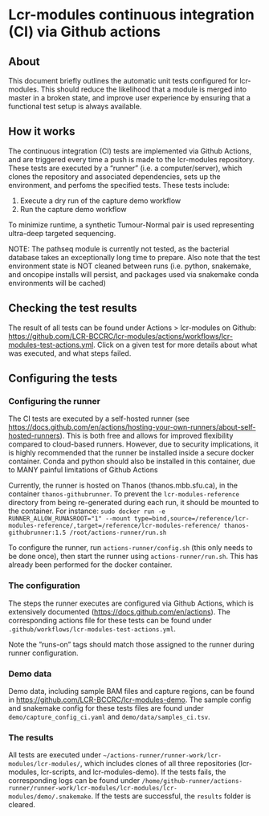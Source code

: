 # Lcr-modules continuous integration (CI) via Github actions

## About
This document briefly outlines the automatic unit tests configured for lcr-modules. 
This should reduce the likelihood that a module is merged into master in a broken state, 
and improve user experience by ensuring that a functional test setup is always available.

## How it works
The continuous integration (CI) tests are implemented via Github Actions, and are triggered every time a push is made to the lcr-modules repository. 
These tests are executed by a “runner” (i.e. a computer/server), which clones the repository and associated dependencies, sets up the environment, 
and perfoms the specified tests. These tests include:
1)	Execute a dry run of the capture demo workflow
2)	Run the capture demo workflow

To minimize runtime, a synthetic Tumour-Normal pair is used representing ultra-deep targeted sequencing.


NOTE: The pathseq module is currently not tested, as the bacterial database takes an exceptionally long time to prepare. 
Also note that the test environment state is NOT cleaned between runs (i.e. python, snakemake, and oncopipe installs will persist, 
and packages used via snakemake conda environments will be cached)

## Checking the test results

The result of all tests can be found under Actions > lcr-modules on Github: 
https://github.com/LCR-BCCRC/lcr-modules/actions/workflows/lcr-modules-test-actions.yml. 
Click on a given test for more details about what was executed, and what steps failed.

## Configuring the tests
### Configuring the runner
The CI tests are executed by a self-hosted runner (see https://docs.github.com/en/actions/hosting-your-own-runners/about-self-hosted-runners). 
This is both free and allows for improved flexibility compared to cloud-based runners. However, due to security implications, it is highly recommended
that the runner be installed inside a secure docker container. Conda and python should also be installed in this container, due to MANY painful 
limitations of Github Actions

Currently, the runner is hosted on Thanos (thanos.mbb.sfu.ca), in the container `thanos-githubrunner`. To prevent the `lcr-modules-reference`
directory from being re-generated during each run, it should be mounted to the container. For instance:
`sudo docker run -e RUNNER_ALLOW_RUNASROOT="1" --mount type=bind,source=/reference/lcr-modules-reference/,target=/reference/lcr-modules-reference/ thanos-githubrunner:1.5 /root/actions-runner/run.sh`

To configure the runner, run `actions-runner/config.sh` (this only needs to be done once), then start the runner using `actions-runner/run.sh`. 
This has already been performed for the docker container.

### The configuration
The steps the runner executes are configured via Github Actions, which is extensively documented (https://docs.github.com/en/actions). 
The corresponding actions file for these tests can be found under `.github/workflows/lcr-modules-test-actions.yml`. 

Note the ”runs-on” tags should match those assigned to the runner during runner configuration.

### Demo data
Demo data, including sample BAM files and capture regions, can be found in https://github.com/LCR-BCCRC/lcr-modules-demo. The sample config and snakemake
config for these tests files are found under `demo/capture_config_ci.yaml` and `demo/data/samples_ci.tsv`.

### The results
All tests are executed under `~/actions-runner/runner-work/lcr-modules/lcr-modules/`, which includes clones of all three repositories 
(lcr-modules, lcr-scripts, and lcr-modules-demo). If the tests fails, the corresponding logs can be found under 
`/home/github-runner/actions-runner/runner-work/lcr-modules/lcr-modules/lcr-modules/demo/.snakemake`. If the tests are successful, the `results` folder is
cleared.
